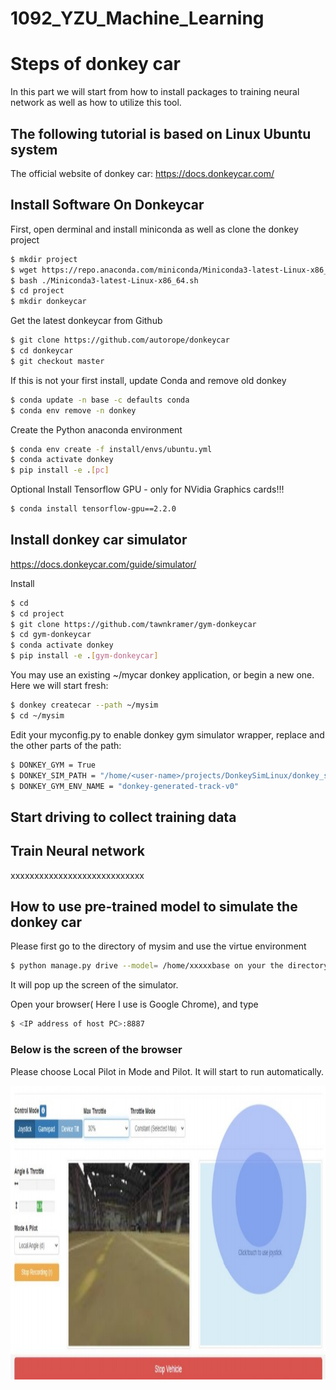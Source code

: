 # 1092_YZU_Machine_Learning


# Steps of donkey car
In this part we will start from how to install packages to training neural network as well as how to utilize this tool.

## The following tutorial is based on Linux Ubuntu system


The official website of donkey car:
https://docs.donkeycar.com/

## Install Software On Donkeycar



First, open derminal and install miniconda as well as clone the donkey project

```sh
$ mkdir project
$ wget https://repo.anaconda.com/miniconda/Miniconda3-latest-Linux-x86_64.sh
$ bash ./Miniconda3-latest-Linux-x86_64.sh
$ cd project
$ mkdir donkeycar
```

Get the latest donkeycar from Github

```sh
$ git clone https://github.com/autorope/donkeycar
$ cd donkeycar
$ git checkout master
```
If this is not your first install, update Conda and remove old donkey

```sh
$ conda update -n base -c defaults conda
$ conda env remove -n donkey
```
Create the Python anaconda environment

```sh
$ conda env create -f install/envs/ubuntu.yml
$ conda activate donkey
$ pip install -e .[pc]
```
Optional Install Tensorflow GPU - only for NVidia Graphics cards!!!

```sh
$ conda install tensorflow-gpu==2.2.0
```


## Install donkey car simulator
https://docs.donkeycar.com/guide/simulator/

Install

```sh
$ cd
$ cd project
$ git clone https://github.com/tawnkramer/gym-donkeycar
$ cd gym-donkeycar
$ conda activate donkey
$ pip install -e .[gym-donkeycar]

```

You may use an existing ~/mycar donkey application, or begin a new one. Here we will start fresh:

```sh
$ donkey createcar --path ~/mysim
$ cd ~/mysim

```
Edit your myconfig.py to enable donkey gym simulator wrapper, replace <user-name> and the other parts of the path:

```sh
$ DONKEY_GYM = True
$ DONKEY_SIM_PATH = "/home/<user-name>/projects/DonkeySimLinux/donkey_sim.x86_64"
$ DONKEY_GYM_ENV_NAME = "donkey-generated-track-v0"
```

## Start driving to collect training data
  
 
  
  
## Train Neural network
  xxxxxxxxxxxxxxxxxxxxxxxxxxxx
  
  
## How to use pre-trained model to simulate the donkey car
  
  

Please first go to the directory of mysim and use the virtue environment
  
```sh
$ python manage.py drive --model= /home/xxxxxbase on your the directory of your model
```
It will pop up the screen of the simulator.
  
Open your browser( Here I use is Google Chrome), and type 
  
  ```sh
$ <IP address of host PC>:8887
```
### Below is the screen of the browser
Please choose Local Pilot in Mode and Pilot. It will start to run automatically.

<div align=center><img width="850" height="470" src="https://github.com/DV6462/1092_YZU_Machine_Learning/blob/main/images/%E8%A8%BB%E8%A7%A3%202021-06-13%20150354.jpg"/></div>
  

